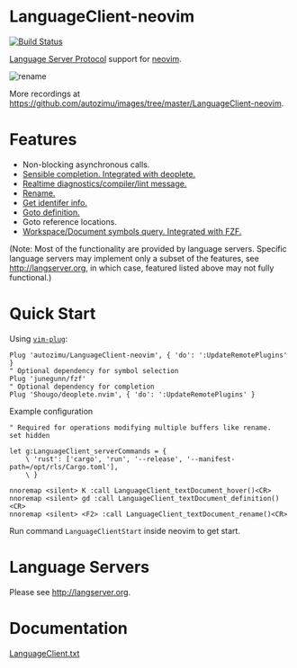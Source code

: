 # LanguageClient-neovim
[![Build Status](https://travis-ci.org/autozimu/LanguageClient-neovim.svg?branch=master)](https://travis-ci.org/autozimu/LanguageClient-neovim)

[Language Server Protocol](https://github.com/Microsoft/language-server-protocol) support for [neovim](https://github.com/neovim/neovim).

![rename](https://raw.github.com/autozimu/images/master/LanguageClient-neovim/rename.gif)

More recordings at <https://github.com/autozimu/images/tree/master/LanguageClient-neovim>.

# Features

- Non-blocking asynchronous calls.
- [Sensible completion. Integrated with deoplete.](https://github.com/autozimu/images/tree/master/LanguageClient-neovim#completion)
- [Realtime diagnostics/compiler/lint message.](https://github.com/autozimu/images/tree/master/LanguageClient-neovim#diagnostics)
- [Rename.](https://github.com/autozimu/images/tree/master/LanguageClient-neovim#rename)
- [Get identifer info.](https://github.com/autozimu/images/tree/master/LanguageClient-neovim#hover)
- [Goto definition.](https://github.com/autozimu/images/tree/master/LanguageClient-neovim#goto-definition)
- Goto reference locations.
- [Workspace/Document symbols query. Integrated with FZF.](https://github.com/autozimu/images/tree/master/LanguageClient-neovim#symbols)

(Note: Most of the functionality are provided by language servers. Specific
language servers may implement only a subset of the features, see
<http://langserver.org>, in which case, featured listed above may not fully
functional.)

# Quick Start

Using [`vim-plug`](https://github.com/junegunn/vim-plug):

```vim
Plug 'autozimu/LanguageClient-neovim', { 'do': ':UpdateRemotePlugins' }
" Optional dependency for symbol selection
Plug 'junegunn/fzf'
" Optional dependency for completion
Plug 'Shougo/deoplete.nvim', { 'do': ':UpdateRemotePlugins' }
```

Example configuration

```vim
" Required for operations modifying multiple buffers like rename.
set hidden

let g:LanguageClient_serverCommands = {
    \ 'rust': ['cargo', 'run', '--release', '--manifest-path=/opt/rls/Cargo.toml'],
    \ }

nnoremap <silent> K :call LanguageClient_textDocument_hover()<CR>
nnoremap <silent> gd :call LanguageClient_textDocument_definition()<CR>
nnoremap <silent> <F2> :call LanguageClient_textDocument_rename()<CR>
```

Run command `LanguageClientStart` inside neovim to get start.

# Language Servers

Please see <http://langserver.org>.

# Documentation

[LanguageClient.txt](https://github.com/autozimu/LanguageClient-neovim/blob/master/doc/LanguageClient.txt)
